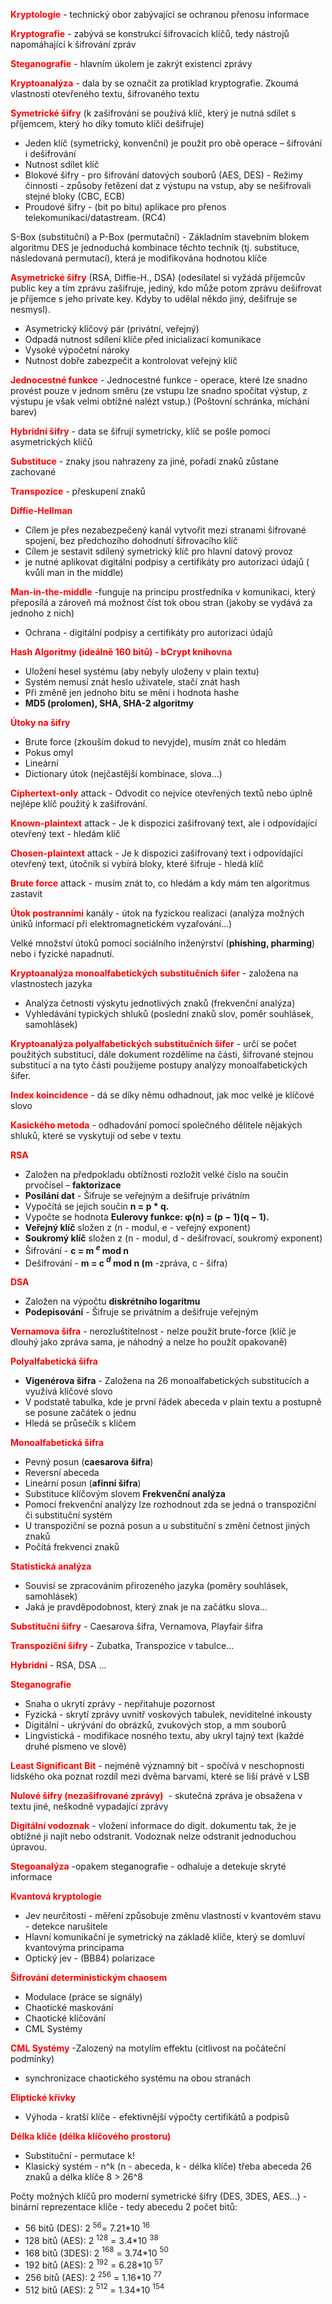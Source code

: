 
<span style="color: red">**Kryptologie**</span> ​- technický obor zabývající se ochranou přenosu informace 

<span style="color: red">**Kryptografie**</span>  ​- zabývá se konstrukcí šifrovacích klíčů, tedy nástrojů napomáhající k šifrování zpráv 

<span style="color: red">**Steganografie​**</span>  - hlavním úkolem je zakrýt existenci zprávy 

<span style="color: red">**Kryptoanalýza**</span> ​- dala by se označit za protiklad kryptografie. Zkoumá vlastnosti otevřeného textu, šifrovaného textu 
 
<span style="color: red">**Symetrické šifry**</span> ​(k zašifrování se používá klíč, který je nutná sdílet s příjemcem, který ho díky tomuto klíči dešifruje) 
- Jeden klíč (symetrický, konvenční) je použit pro obě operace – šifrování i dešifrování 
- Nutnost sdílet klíč 
- Blokové šifry​ - pro šifrování datových souborů​ (AES, DES) 
    ​-​ Režimy činnosti ​- způsoby řetězení dat z výstupu na vstup, aby se nešifrovali stejné 
bloky (CBC, ECB) 
- Proudové šifry​ - (bit po bitu) aplikace pro přenos telekomunikací/datastream. ​(RC4) 
 
S-Box​ ​(substituční) a P-Box (permutační)​ - Základním stavebním blokem algoritmu ​DES ​je jednoduchá kombinace těchto technik (tj. substituce, následovaná permutací), která je modifikována hodnotou klíče 
 
<span style="color: red">**Asymetrické šifry**</span> (RSA, Diffie-H., DSA) ​(odesílatel si vyžádá příjemcův ​public key ​a tím zprávu zašifruje, jediný, kdo může potom zprávu dešifrovat je příjemce s jeho​ private key​. Kdyby to udělal někdo jiný, dešifruje se nesmysl). 
- Asymetrický klíčový pár (privátní, veřejný) 
- Odpadá nutnost sdílení klíče před inicializací komunikace 
- Vysoké výpočetní nároky 
- Nutnost dobře zabezpečit a kontrolovat veřejný klíč 
 
<span style="color: red">**Jednocestné funkce​**</span> - Jednocestné funkce - operace, které lze snadno provést pouze v jednom směru (ze vstupu lze snadno spočítat výstup, z výstupu je však velmi obtížné nalézt vstup.) (Poštovní schránka, míchání barev) 
 
<span style="color: red">**Hybridní šifry​**</span>  - data se šifrují symetricky, klíč se pošle pomocí asymetrických klíčů 
 
<span style="color: red">**Substituce**​</span> - znaky jsou nahrazeny za jiné, pořadí znaků zůstane zachované

<span style="color: red">**Transpozice**</span> ​- přeskupení znaků 
 
 
 
 
 
 
<span style="color: red">**Diffie-Hellman**  </span>
- Cílem je přes nezabezpečený kanál vytvořit mezi stranami šifrované spojení, bez předchozího dohodnutí šifrovacího klíč 
- Cílem je sestavit sdílený symetrický klíč pro hlavní datový provoz 
- je nutné aplikovat digitální podpisy a certifikáty pro autorizaci údajů (​kvůli man in the middle​) 
 
<span style="color: red">**Man-in-the-middle**</span> - ​funguje na principu prostředníka v komunikaci, který přeposílá a zároveň má možnost číst tok obou stran (jakoby se vydává za jednoho z nich) 
- Ochrana ​- digitální podpisy a certifikáty pro autorizaci údajů 
 
<span style="color: red">**Hash Algoritmy (ideálně 160 bitů) -  bCrypt knihovna**</span>
- Uložení hesel systému (aby nebyly uloženy v plain textu) 
- Systém nemusí znát heslo uživatele, stačí znát hash 
- Při změně jen jednoho bitu se mění i hodnota hashe 
- **MD5 (prolomen), SHA, SHA-2 algoritmy** 
 
<span style="color: red">**Útoky na šifry**</span> 
- Brute force (zkouším dokud to nevyjde), musím znát co hledám 
- Pokus omyl 
- Lineární  
- Dictionary útok (nejčastější kombinace, slova...) 

<span style="color: red">**Ciphertext-only**</span> attack ​- Odvodit co nejvíce otevřených textů nebo úplně nejlépe klíč použitý k zašifrování. 
 
<span style="color: red">**Known-plaintext**</span> attack ​- Je k dispozici zašifrovaný text, ale i odpovídající otevřený text - hledám klíč 
 
<span style="color: red">**Chosen-plaintext**</span> attack​ - Je k dispozici zašifrovaný text  i odpovídající otevřený text, útočník si vybírá bloky, které šifruje - hledá klíč 
 
<span style="color: red">**Brute force**</span>  attack ​- musím znát to, co hledám a kdy mám ten algoritmus zastavit 
 
<span style="color: red">**Útok postranními**</span> kanály ​- útok na fyzickou realizaci (analýza možných úniků informací při elektromagnetickém vyzařování...) 
 
Velké množství útoků pomocí sociálního inženýrství ​(**phishing, pharming**) ​nebo i fyzické napadnutí. 
 
 
 
<span style="color: red">**Kryptoanalýza monoalfabetických substitučních šifer**</span> ​- založena na vlastnostech jazyka 
- Analýza četnosti výskytu jednotlivých znaků (frekvenční analýza) 
- Vyhledávání typických shluků (poslední znaků slov, poměr souhlásek, samohlásek) 
 
<span style="color: red">**Kryptoanalýza polyalfabetických substitučních šifer​**</span> - určí se počet použitých substitucí, dále dokument rozdělíme na části, šifrované stejnou substitucí a na tyto části použijeme postupy analýzy monoalfabetických šifer.  
 
<span style="color: red">**Index koincidence​**</span> - dá se díky němu odhadnout, jak moc velké je klíčové slovo 
 
<span style="color: red">**Kasického metoda​**</span> - odhadování pomocí společného dělitele nějakých shluků, které se vyskytují od sebe v textu 
 
<span style="color: red">**RSA**</span> 
- Založen na předpokladu obtížnosti rozložit velké číslo na součin prvočísel – **​faktorizace** 
- **Posílání dat** - ​Šifruje se veřejným a dešifruje privátním 
- Vypočítá se jejich součin​ **n = p * q.**
- Vypočte se hodnota​ **Eulerovy funkce: φ(n) = (p − 1)(q − 1).** 
- **Veřejný klíč** složen z (n - ​modul​, e - ​veřejný exponent​)  
- **Soukromý klíč** složen z (n - ​modul​, d - ​dešifrovací, soukromý exponent​) 
- Šifrování ​- **c = m $^e$ mod n** 
- Dešifrování ​- **m = c $^d$ mod n (m** - ​zpráva​, c - ​šifra​) 
 
<span style="color: red">**DSA** </span>
- Založen na výpočtu **​diskrétního logaritmu** 
- **Podepisování** ​- Šifruje se privátním a dešifruje veřejným 
 
<span style="color: red">**Vernamova šifra​**</span> - nerozluštitelnost - nelze použít brute-force (klíč je dlouhý jako zpráva sama, je náhodný a nelze ho použít opakovaně) 
 
<span style="color: red">**Polyalfabetická šifra**</span>  
- **Vigenérova šifra** ​- Založena na 26 monoalfabetických substitucích a využívá klíčové slovo 
- V podstatě tabulka, kde je první řádek abeceda v plain textu a postupně se posune začátek o jednu 
- Hledá se průsečík s klíčem 
 
<span style="color: red">**Monoalfabetická šifra**</span>  
- Pevný posun ​(**caesarova šifra**) 
- Reversní abeceda 
- Lineární posun ​(**afinní šifra**) 
- Substituce klíčovým slovem 
**Frekvenční analýza** 
- Pomocí frekvenční analýzy lze rozhodnout zda se jedná o transpoziční či substituční systém 
- U transpoziční se pozná posun a u substituční s změní četnost jiných znaků 
- Počítá frekvenci znaků 
 
<span style="color: red">**Statistická analýza** </span> 
- Souvisí se zpracováním přirozeného jazyka (poměry souhlásek, samohlásek) 
- Jaká je pravděpodobnost, který znak je na začátku slova... 
 
<span style="color: red">**Substituční šifry**</span>  ​- Caesarova šifra, Vernamova, Playfair šifra 

<span style="color: red">**Transpoziční šifry**</span> ​- Zubatka, Transpozice v tabulce... 

<span style="color: red">**Hybridní**</span> ​-  RSA, DSA ...
 
<span style="color: red">**Steganografie**</span>  
- Snaha o ukrytí zprávy - nepřitahuje pozornost 
- Fyzická​ - skrytí zprávy uvnitř voskových tabulek, neviditelné inkousty 
- Digitální ​- ukrývání do obrázků, zvukových stop, a mm souborů 
- Lingvistická ​- modifikace nosného textu, aby ukryl tajný text (každé druhé písmeno ve slově) 
 
<span style="color: red">**Least Significant Bit​**</span>  - nejméně významný bit - spočívá v neschopnosti lidského oka poznat rozdíl mezi dvěma barvami, které se liší právě v LSB 
 
<span style="color: red">**Nulové šifry (nezašifrované zprávy)**</span> ​ - skutečná zpráva je obsažena v textu jiné, neškodně vypadající zprávy 
 
<span style="color: red">**Digitální vodoznak​**</span>  - vložení informace do digit. dokumentu tak, že je obtížné ji najít nebo odstranit. Vodoznak nelze odstranit jednoduchou úpravou. 
 
<span style="color: red">**Stegoanalýza**</span>  - ​opakem​ steganografie​ - odhaluje a detekuje skryté informace 
 
<span style="color: red">**Kvantová kryptologie** </span> 
- Jev neurčitosti​ - měření způsobuje změnu vlastností v kvantovém stavu - detekce narušitele 
- Hlavní komunikační je symetrický na základě klíče, který se domluví kvantovýma principama 
- Optický jev - (BB84) ​polarizace 
 
 
 
 
 
<span style="color: red">**Šifrování deterministickým chaosem** </span> 
- Modulace (práce se signály) 
- Chaotické maskování 
- Chaotické klíčování 
- CML Systémy  
 
<span style="color: red">**CML Systémy**</span>  ​-​ ​Zalozený na motylím effektu (citlivost na počáteční podmínky)  
- synchronizace chaotického systému na obou stranách 
 
<span style="color: red">**Eliptické křivky**</span>  
- Výhoda -​ kratší klíče​ - efektivnější výpočty certifikátů a podpisů 
 
<span style="color: red">**Délka klíče (délka klíčového prostoru)**</span>   
- Substituční - permutace ​k! 
- Klasický systém​ - n^k (n - abeceda, k - délka klíče) ​třeba abeceda 26 znaků a délka klíče 8 >​ 26^8 

Počty možných klíčů pro moderní symetrické šifry (DES, 3DES, AES...) - binární reprezentace klíče - tedy abecedu 2 počet bitů:
- 56 bitů (DES): 2 $^{56}$=  7.21*10 $^{16}$
- 128 bitů (AES): 2 $^{128}$ =  3.4*10 $^{38}$
- 168 bitů (3DES): 2 $^{168}$ =  3.74*10 $^{50}$
- 192 bitů (AES): 2 $^{192}$ =  6.28*10 $^{57}$
- 256 bitů (AES): 2 $^{256}$ =  1.16*10 $^{77}$
- 512 bitů (AES): 2 $^{512}$ =  1.34*10 $^{154}$